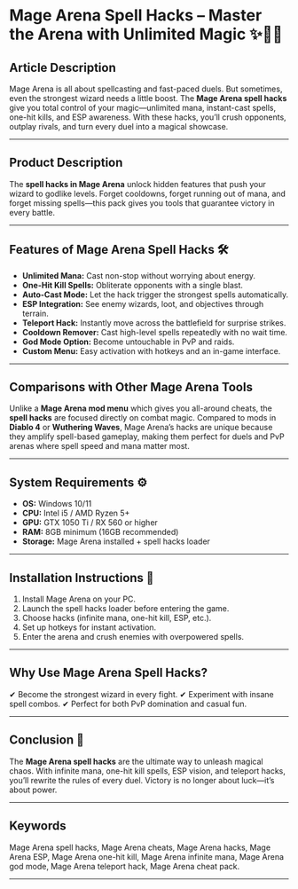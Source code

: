 # Mage Arena Spell Hacks – Master the Arena with Unlimited Magic ✨🧙‍♂️

## Article Description

Mage Arena is all about spellcasting and fast-paced duels. But sometimes, even the strongest wizard needs a little boost. The **Mage Arena spell hacks** give you total control of your magic—unlimited mana, instant-cast spells, one-hit kills, and ESP awareness. With these hacks, you’ll crush opponents, outplay rivals, and turn every duel into a magical showcase.


---

## Product Description

The **spell hacks in Mage Arena** unlock hidden features that push your wizard to godlike levels. Forget cooldowns, forget running out of mana, and forget missing spells—this pack gives you tools that guarantee victory in every battle.

---

## Features of Mage Arena Spell Hacks 🛠️

* **Unlimited Mana:** Cast non-stop without worrying about energy.
* **One-Hit Kill Spells:** Obliterate opponents with a single blast.
* **Auto-Cast Mode:** Let the hack trigger the strongest spells automatically.
* **ESP Integration:** See enemy wizards, loot, and objectives through terrain.
* **Teleport Hack:** Instantly move across the battlefield for surprise strikes.
* **Cooldown Remover:** Cast high-level spells repeatedly with no wait time.
* **God Mode Option:** Become untouchable in PvP and raids.
* **Custom Menu:** Easy activation with hotkeys and an in-game interface.

---

## Comparisons with Other Mage Arena Tools

Unlike a **Mage Arena mod menu** which gives you all-around cheats, the **spell hacks** are focused directly on combat magic. Compared to mods in **Diablo 4** or **Wuthering Waves**, Mage Arena’s hacks are unique because they amplify spell-based gameplay, making them perfect for duels and PvP arenas where spell speed and mana matter most.

---

## System Requirements ⚙️

* **OS:** Windows 10/11
* **CPU:** Intel i5 / AMD Ryzen 5+
* **GPU:** GTX 1050 Ti / RX 560 or higher
* **RAM:** 8GB minimum (16GB recommended)
* **Storage:** Mage Arena installed + spell hacks loader

---

## Installation Instructions 🚀

1. Install Mage Arena on your PC.
2. Launch the spell hacks loader before entering the game.
3. Choose hacks (infinite mana, one-hit kill, ESP, etc.).
4. Set up hotkeys for instant activation.
5. Enter the arena and crush enemies with overpowered spells.

---

## Why Use Mage Arena Spell Hacks?

✔ Become the strongest wizard in every fight.
✔ Experiment with insane spell combos.
✔ Perfect for both PvP domination and casual fun.

---

## Conclusion 🎯

The **Mage Arena spell hacks** are the ultimate way to unleash magical chaos. With infinite mana, one-hit kill spells, ESP vision, and teleport hacks, you’ll rewrite the rules of every duel. Victory is no longer about luck—it’s about power.

---

## Keywords

Mage Arena spell hacks, Mage Arena cheats, Mage Arena hacks, Mage Arena ESP, Mage Arena one-hit kill, Mage Arena infinite mana, Mage Arena god mode, Mage Arena teleport hack, Mage Arena cheat pack.

---
